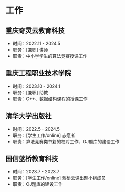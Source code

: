 # 工作


## 重庆奇灵云教育科技

* 时间：2022.11 - 2024.5
* 职务：[兼职] 讲师
* 职责：中小学学生的算法竞赛授课工作

## 重庆工程职业技术学院

* 时间：2023.10 - 2024.1
* 职务：[兼职] 助教
* 职责：C++、数据结构课程的授课工作

## 清华大学出版社

* 时间：2022.5 - 2024.5
* 职务：[学生工作/online] 志愿者
* 职责：算法竞赛类书籍的校对工作、OJ题库的建设工作

## 国信蓝桥教育科技

* 时间：2023.7 - 2023.7
* 职务：[学生工作/online] 蓝桥云课出题小组成员
* 职责：OJ题库的建设工作